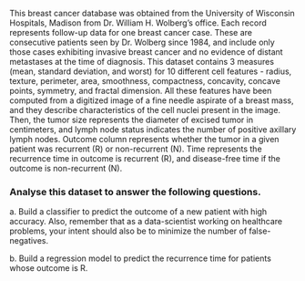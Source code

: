 
This breast cancer database was obtained from the University of Wisconsin Hospitals, Madison from Dr. William H. Wolberg’s office. Each record represents follow-up data for one breast cancer case. These are consecutive patients seen by Dr. Wolberg since 1984, and include only those cases exhibiting invasive breast cancer and no evidence of distant metastases at the time of diagnosis. This dataset contains 3 measures (mean, standard deviation, and worst) for 10 different cell features - radius, texture, perimeter, area, smoothness, compactness, concavity, concave points, symmetry, and fractal dimension. All these features have been computed from a digitized image of a fine needle aspirate of a breast mass, and they describe characteristics of the cell nuclei present in the image. Then, the tumor size represents the diameter of excised tumor in centimeters, and lymph node status indicates the number of positive axillary lymph nodes. Outcome column represents whether the tumor in a given patient was recurrent (R) or non-recurrent (N). Time represents the recurrence time in outcome is recurrent (R), and disease-free time if the outcome is non-recurrent (N). 
<h3> Analyse this dataset to answer the following questions.</h3>
<p>a. Build a classifier to predict the outcome of a new patient with high accuracy. Also, remember that as a data-scientist working on healthcare problems, your intent should also be to minimize the number of false-negatives.</p>
<p>b. Build a regression model to predict the recurrence time for patients whose outcome is R.</p>
